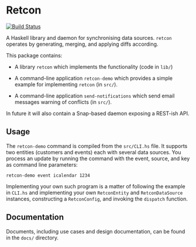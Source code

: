 Retcon
======

[![Build Status](https://travis-ci.org/anchor/retcon.svg?branch=master)](https://travis-ci.org/anchor/retcon)

A Haskell library and daemon for synchronising data sources. `retcon`
operates by generating, merging, and applying diffs according.

This package contains:

- A library `retcon` which implements the functionality (code in `lib/`)

- A command-line application `retcon-demo` which provides a simple example for
implementing `retcon` (in `src/`).

- A command-line application `send-notifications` which send email messages
warning of conflicts (in `src/`).

In future it will also contain a Snap-based daemon exposing a REST-ish API.

Usage
-----

The `retcon-demo` command is compiled from the `src/CLI.hs` file. It
supports two entities (customers and events) each with several data
sources. You process an update by running the command with the event,
source, and key as command line parameters:

    retcon-demo event icalendar 1234

Implementing your own such program is a matter of following the example in
`CLI.hs` and implementing your own `RetconEntity` and `RetconDataSource`
instances, constructing a `RetconConfig`, and invoking the `dispatch`
function.

Documentation
-------------

Documents, including use cases and design documentation, can be found in the
`docs/` directory.
